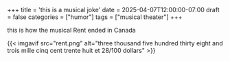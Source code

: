 +++
title = 'this is a musical joke'
date = 2025-04-07T12:00:00-07:00
draft = false
categories = ["humor"]
tags = ["musical theater"]
+++

this is how the musical Rent ended in Canada

{{< imgavif src="rent.png" alt="three thousand five hundred thirty eight and trois mille cinq cent trente huit et 28/100 dollars" >}}
